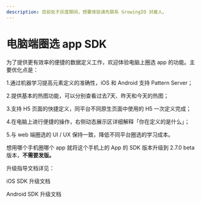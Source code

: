 ```yaml
---
description: 目前处于灰度期间，想要体验请先联系 GrowingIO 对接人。
---
```


# 电脑端圈选 app SDK

为了提供更有效率的便捷的数据定义工作，欢迎体验电脑上圈选 app 的功能。主要优化点是：

1.通过机器学习提高元素定义的准确性，iOS 和 Android 支持 Pattern Server；

2.提供基本的热图功能，可以分别查看过去7天、昨天和今天的热图；

3.支持 H5 页面的快捷定义，同平台不同原生页面中使用的 H5 一次定义完成；

4.在电脑上进行便捷的操作，右侧动态展示区详细解释「你在定义的是什么」；

5.与 web 端圈选的 UI / UX 保持一致，降低不同平台圈选的学习成本。

想用哪个手机圈哪个 app 就将这个手机上的 App 的 SDK 版本升级到 2.7.0 beta 版本，**不需要发版。**

升级指导文档详见：

iOS SDK 升级文档

Android SDK 升级文档  


